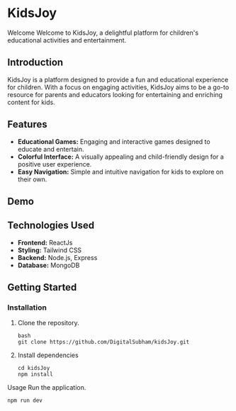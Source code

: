 # KidsJoy

Welcome Welcome to KidsJoy, a delightful platform for children's educational activities and entertainment.

## Introduction

KidsJoy is a platform designed to provide a fun and educational experience for children. With a focus on engaging activities, KidsJoy aims to be a go-to resource for parents and educators looking for entertaining and enriching content for kids.

## Features

- **Educational Games:** Engaging and interactive games designed to educate and entertain.
- **Colorful Interface:** A visually appealing and child-friendly design for a positive user experience.
- **Easy Navigation:** Simple and intuitive navigation for kids to explore on their own.

## Demo

## Technologies Used

- **Frontend:** ReactJs
- **Styling:** Tailwind CSS
- **Backend:** Node.js, Express
- **Database:** MongoDB

## Getting Started

### Installation

1. Clone the repository.

   ```
   bash
   git clone https://github.com/DigitalSubham/kidsJoy.git
   ```

2. Install dependencies
   ```
   cd kidsJoy
   npm install
   ```

Usage
Run the application.

```
npm run dev
```
